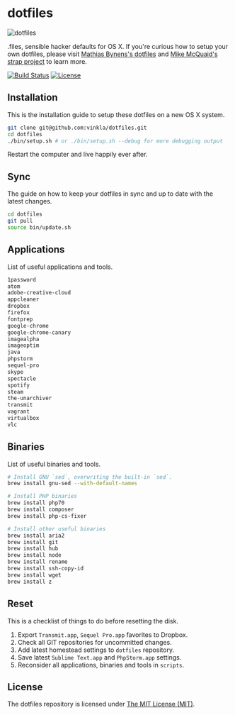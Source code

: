 # dotfiles

![dotfiles](https://cloud.githubusercontent.com/assets/499192/8982779/ab19893e-36c4-11e5-975b-86be2af72d86.png)

.files, sensible hacker defaults for OS X. If you're curious how to setup your own dotfiles, please visit [Mathias Bynens's dotfiles](https://github.com/mathiasbynens/dotfiles) and [Mike McQuaid's strap project](https://github.com/mikemcquaid/strap) to learn more.

[![Build Status](https://img.shields.io/travis/vinkla/dotfiles/master.svg?style=flat)](https://travis-ci.org/vinkla/dotfiles)
[![License](https://img.shields.io/github/license/vinkla/dotfiles.svg?style=flat)](https://github.com/vinkla/dotfiles/blob/master/LICENSE)

## Installation

This is the installation guide to setup these dotfiles on a new OS X system.

```bash
git clone git@github.com:vinkla/dotfiles.git
cd dotfiles
./bin/setup.sh # or ./bin/setup.sh --debug for more debugging output
```

Restart the computer and live happily ever after.

## Sync

The guide on how to keep your dotfiles in sync and up to date with the latest changes.

```bash
cd dotfiles
git pull
source bin/update.sh
```

## Applications

List of useful applications and tools.

```bash
1password
atom
adobe-creative-cloud
appcleaner
dropbox
firefox
fontprep
google-chrome
google-chrome-canary
imagealpha
imageoptim
java
phpstorm
sequel-pro
skype
spectacle
spotify
steam
the-unarchiver
transmit
vagrant
virtualbox
vlc
```

## Binaries

List of useful binaries and tools.

```bash
# Install GNU `sed`, overwriting the built-in `sed`.
brew install gnu-sed --with-default-names

# Install PHP binaries
brew install php70
brew install composer
brew install php-cs-fixer

# Install other useful binaries
brew install aria2
brew install git
brew install hub
brew install node
brew install rename
brew install ssh-copy-id
brew install wget
brew install z
```
## Reset
This is a checklist of things to do before resetting the disk.

1. Export `Transmit.app`, `Sequel Pro.app` favorites to Dropbox.
2. Check all GIT repositories for uncommitted changes.
3. Add latest homestead settings to `dotfiles` repository.
4. Save latest `Sublime Text.app` and `PhpStorm.app` settings.
5. Reconsider all applications, binaries and tools in `scripts`.

## License

The dotfiles repository is licensed under [The MIT License (MIT)](LICENSE).

